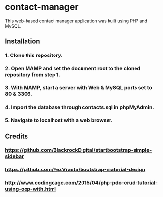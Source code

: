 # contact-manager
This web-based contact manager application was built using PHP and MySQL.

## Installation
### 1. Clone this repository.
### 2. Open MAMP and set the document root to the cloned repository from step 1.
### 3. With MAMP, start a server with Web & MySQL ports set to 80 & 3306.
### 4. Import the database through contacts.sql in phpMyAdmin.
### 5. Navigate to localhost with a web browser.

## Credits
### https://github.com/BlackrockDigital/startbootstrap-simple-sidebar<br>
### https://github.com/FezVrasta/bootstrap-material-design
### http://www.codingcage.com/2015/04/php-pdo-crud-tutorial-using-oop-with.html

